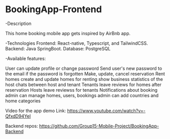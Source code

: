 # BookingApp-Frontend

-Description

This home booking mobile app gets inspired by AirBnb app.

-Technologies
Frontend: React-native, Typescript, and TailwindCSS.
Backend: Java SpringBoot.
Database: PostgreSQL

-Available features:

User can update profile or change password
Send user's new password to the email if the password is forgotten
Make, update, cancel reservation
Rent homes
create and update homes for renting
show business statistics of the host
chats between host and tenant
Tenants leave reviews for homes after reservation
Hosts leave reviewss for tenants
Notifications about booking
admin can manage homes, users, bookings
admin can add countries and home categories

Video for the app demo
Link: https://www.youtube.com/watch?v=-QfxdD94YeI

Backend repos: https://github.com/Group15-Mobile-Project/BookingApp-Backend
